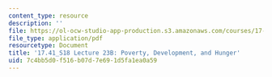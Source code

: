 ```yaml
---
content_type: resource
description: ''
file: https://ol-ocw-studio-app-production.s3.amazonaws.com/courses/17-41-introduction-to-international-relations-spring-2018/7c4bb5d0f516b07d7e691d5fa1ea0a59_MIT17_41S18_lec23b.pdf
file_type: application/pdf
resourcetype: Document
title: '17.41_S18 Lecture 23B: Poverty, Development, and Hunger'
uid: 7c4bb5d0-f516-b07d-7e69-1d5fa1ea0a59
---
```

